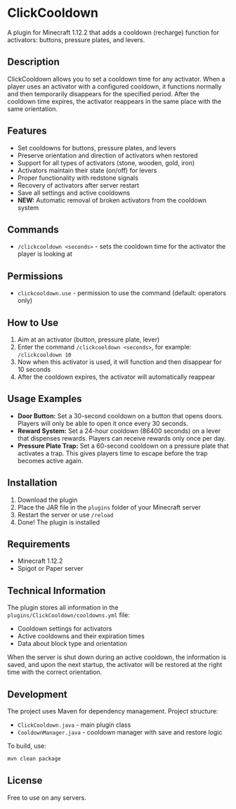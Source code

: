 # ClickCooldown

A plugin for Minecraft 1.12.2 that adds a cooldown (recharge) function for activators: buttons, pressure plates, and levers.

## Description

ClickCooldown allows you to set a cooldown time for any activator. When a player uses an activator with a configured cooldown, it functions normally and then temporarily disappears for the specified period. After the cooldown time expires, the activator reappears in the same place with the same orientation.

## Features

- Set cooldowns for buttons, pressure plates, and levers
- Preserve orientation and direction of activators when restored
- Support for all types of activators (stone, wooden, gold, iron)
- Activators maintain their state (on/off) for levers
- Proper functionality with redstone signals
- Recovery of activators after server restart
- Save all settings and active cooldowns
- **NEW:** Automatic removal of broken activators from the cooldown system

## Commands

- `/clickcooldown <seconds>` - sets the cooldown time for the activator the player is looking at

## Permissions

- `clickcooldown.use` - permission to use the command (default: operators only)

## How to Use

1. Aim at an activator (button, pressure plate, lever)
2. Enter the command `/clickcooldown <seconds>`, for example: `/clickcooldown 10`
3. Now when this activator is used, it will function and then disappear for 10 seconds
4. After the cooldown expires, the activator will automatically reappear

## Usage Examples

- **Door Button:** Set a 30-second cooldown on a button that opens doors. Players will only be able to open it once every 30 seconds.
- **Reward System:** Set a 24-hour cooldown (86400 seconds) on a lever that dispenses rewards. Players can receive rewards only once per day.
- **Pressure Plate Trap:** Set a 60-second cooldown on a pressure plate that activates a trap. This gives players time to escape before the trap becomes active again.

## Installation

1. Download the plugin
2. Place the JAR file in the `plugins` folder of your Minecraft server
3. Restart the server or use `/reload`
4. Done! The plugin is installed

## Requirements

- Minecraft 1.12.2
- Spigot or Paper server

## Technical Information

The plugin stores all information in the `plugins/ClickCooldown/cooldowns.yml` file:
- Cooldown settings for activators
- Active cooldowns and their expiration times
- Data about block type and orientation

When the server is shut down during an active cooldown, the information is saved, and upon the next startup, the activator will be restored at the right time with the correct orientation.

## Development

The project uses Maven for dependency management. Project structure:
- `ClickCooldown.java` - main plugin class
- `CooldownManager.java` - cooldown manager with save and restore logic

To build, use:
```bash
mvn clean package
```

## License

Free to use on any servers.

